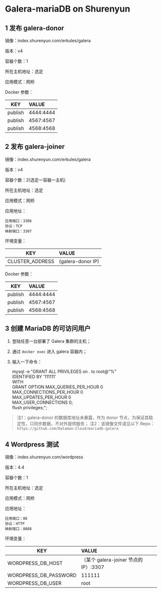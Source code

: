 # Galera-mariaDB on Shurenyun

## 1 发布 galera-donor

镜像：index.shurenyun.com/erkules/galera

版本：v4

容器个数：1

所在主机地址：选定

应用模式：网桥

Docker 参数：

| KEY        | VALUE           
| ------------- |:-------------
| publish      | 4444:4444
| publish      | 4567:4567
| publish      | 4568:4568

## 2 发布 galera-joiner

镜像：index.shurenyun.com/erkules/galera

版本：v4

容器个数：2(选定一容器一主机)

所在主机地址：选定

应用模式：网桥

应用地址：

	应用端口：3306
	协议：TCP
	映射端口：3307
	
环境变量：

| KEY        | VALUE           
| ------------- |:-------------
| CLUSTER_ADDRESS      | (galera-donor IP)

Docker 参数：

| KEY        | VALUE           
| ------------- |:-------------
| publish      | 4444:4444
| publish      | 4567:4567
| publish      | 4568:4568



## 3 创建 MariaDB 的可访问用户

1. 登陆任意一台部署了 Galera 集群的主机；
2. 通过 ```docker exec``` 进入 galera 容器内；
3. 输入一下命令：

	mysql -e "GRANT ALL PRIVILEGES on *.* to root@\"%\" \
        IDENTIFIED BY '111111' \
        WITH \
        GRANT OPTION MAX_QUERIES_PER_HOUR 0 \
        MAX_CONNECTIONS_PER_HOUR 0 \
        MAX_UPDATES_PER_HOUR 0 \
        MAX_USER_CONNECTIONS 0; \
        flush privileges;";
        
>注1：galera-donor 的数据库地址未暴露，作为 donor 节点，为保证其稳定性，只同步数据，不对外提供服务；
>注2：该镜像文件请见以下 Repo： ```https://github.com/Dataman-Cloud/mariadb-galera```

## 4 Wordpress 测试

镜像：index.shurenyun.com/wordpress

版本：4.4

容器个数：1

所在主机地址：选定

应用模式：网桥

应用地址：

	应用端口：80
	协议：HTTP
	映射端口：8088

环境变量：

| KEY        | VALUE           
| ------------- |:-------------
| WORDPRESS_DB_HOST      | （某个 galera-joiner 节点的 IP）:3307
| WORDPRESS_DB_PASSWORD      | 111111
| WORDPRESS_DB_USER      | root